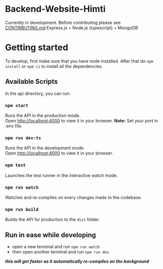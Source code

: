 # Backend-Website-Himti

Currently in development. Before contributing please see [CONTRIBUTING.md](docs/CONTRIBUTING.md)
Express.js + Node.js (typescript) + MongoDB

# Getting started

To develop, first make sure that you have node installed. After that do `npm install` or `npm ci` to install all the dependencies.

## Available Scripts

In the api directory, you can run:

### `npm start`

Runs the API in the production mode.\
Open [http://localhost:4000](http://localhost:4000) to view it in your browser. **Note:** Set your port in .env file.

### `npm run dev:ts`

Runs the API in the development mode.\
Open [http://localhost:4000](http://localhost:4000) to view it in your browser.

### `npm test`

Launches the test runner in the interactive watch mode.

### `npm run watch`

Watches and re-compiles on every changes made to the codebase.

### `npm run build`

Builds the API for production to the `dist` folder.

## Run in ease while developing

- open a new terminal and run `npm run watch`
- then open another terminal and run `npm run dev`

**_this will get faster as it automatically re-compiles on the background_**
